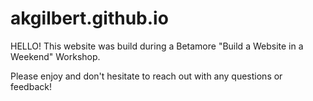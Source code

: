 # akgilbert.github.io

HELLO! This website was build during a Betamore "Build a Website in a Weekend" Workshop.

Please enjoy and don't hesitate to reach out with any questions or feedback!
